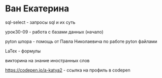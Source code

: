 # Ван Екатерина


sql-select  -  запросы sql и их суть

урок30-09  -  работа с базами данных (начало)

pyton шпора  -  помощь от Павла Николаевича по работе pyton файлами

LaTex - формулы

викторина на знание иностранных слов

https://codepen.io/a-katya2  -  ссылка на профиль в codepen
